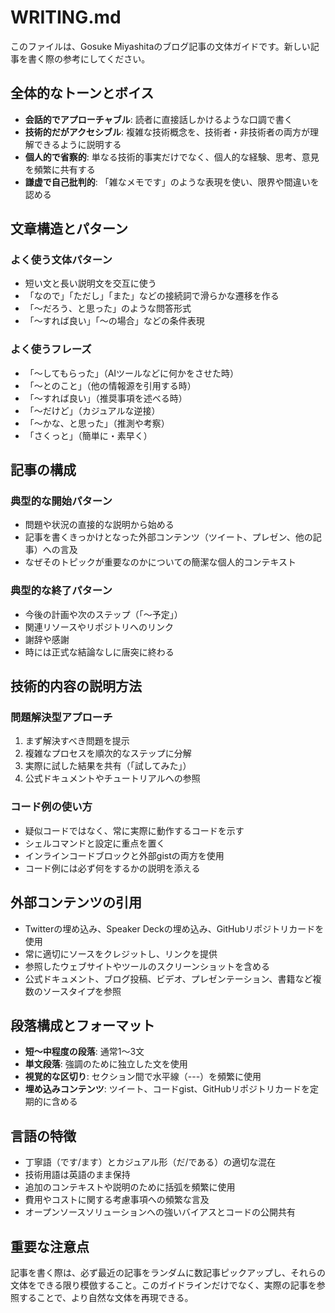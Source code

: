 # WRITING.md

このファイルは、Gosuke Miyashitaのブログ記事の文体ガイドです。新しい記事を書く際の参考にしてください。

## 全体的なトーンとボイス

- **会話的でアプローチャブル**: 読者に直接話しかけるような口調で書く
- **技術的だがアクセシブル**: 複雑な技術概念を、技術者・非技術者の両方が理解できるように説明する
- **個人的で省察的**: 単なる技術的事実だけでなく、個人的な経験、思考、意見を頻繁に共有する
- **謙虚で自己批判的**: 「雑なメモです」のような表現を使い、限界や間違いを認める

## 文章構造とパターン

### よく使う文体パターン

- 短い文と長い説明文を交互に使う
- 「なので」「ただし」「また」などの接続詞で滑らかな遷移を作る
- 「〜だろう、と思った」のような問答形式
- 「〜すれば良い」「〜の場合」などの条件表現

### よく使うフレーズ

- 「〜してもらった」（AIツールなどに何かをさせた時）
- 「〜とのこと」（他の情報源を引用する時）
- 「〜すれば良い」（推奨事項を述べる時）
- 「〜だけど」（カジュアルな逆接）
- 「〜かな、と思った」（推測や考察）
- 「さくっと」（簡単に・素早く）

## 記事の構成

### 典型的な開始パターン

- 問題や状況の直接的な説明から始める
- 記事を書くきっかけとなった外部コンテンツ（ツイート、プレゼン、他の記事）への言及
- なぜそのトピックが重要なのかについての簡潔な個人的コンテキスト

### 典型的な終了パターン

- 今後の計画や次のステップ（「〜予定」）
- 関連リソースやリポジトリへのリンク
- 謝辞や感謝
- 時には正式な結論なしに唐突に終わる

## 技術的内容の説明方法

### 問題解決型アプローチ

1. まず解決すべき問題を提示
2. 複雑なプロセスを順次的なステップに分解
3. 実際に試した結果を共有（「試してみた」）
4. 公式ドキュメントやチュートリアルへの参照

### コード例の使い方

- 疑似コードではなく、常に実際に動作するコードを示す
- シェルコマンドと設定に重点を置く
- インラインコードブロックと外部gistの両方を使用
- コード例には必ず何をするかの説明を添える

## 外部コンテンツの引用

- Twitterの埋め込み、Speaker Deckの埋め込み、GitHubリポジトリカードを使用
- 常に適切にソースをクレジットし、リンクを提供
- 参照したウェブサイトやツールのスクリーンショットを含める
- 公式ドキュメント、ブログ投稿、ビデオ、プレゼンテーション、書籍など複数のソースタイプを参照

## 段落構成とフォーマット

- **短〜中程度の段落**: 通常1〜3文
- **単文段落**: 強調のために独立した文を使用
- **視覚的な区切り**: セクション間で水平線（---）を頻繁に使用
- **埋め込みコンテンツ**: ツイート、コードgist、GitHubリポジトリカードを定期的に含める

## 言語の特徴

- 丁寧語（です/ます）とカジュアル形（だ/である）の適切な混在
- 技術用語は英語のまま保持
- 追加のコンテキストや説明のために括弧を頻繁に使用
- 費用やコストに関する考慮事項への頻繁な言及
- オープンソースソリューションへの強いバイアスとコードの公開共有

## 重要な注意点

記事を書く際は、必ず最近の記事をランダムに数記事ピックアップし、それらの文体をできる限り模倣すること。このガイドラインだけでなく、実際の記事を参照することで、より自然な文体を再現できる。
